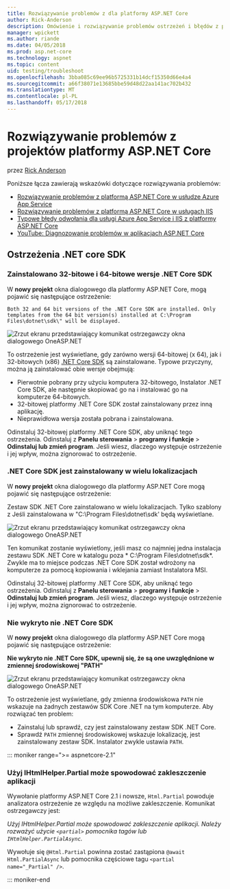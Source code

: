 ```yaml
---
title: Rozwiązywanie problemów z dla platformy ASP.NET Core
author: Rick-Anderson
description: Omówienie i rozwiązywanie problemów ostrzeżeń i błędów z projektów platformy ASP.NET Core.
manager: wpickett
ms.author: riande
ms.date: 04/05/2018
ms.prod: asp.net-core
ms.technology: aspnet
ms.topic: content
uid: testing/troubleshoot
ms.openlocfilehash: 3bba085c69ee96b5725331b14dcf15350d66e4a4
ms.sourcegitcommit: a66f38071e13685bbe59d48d22aa141ac702b432
ms.translationtype: MT
ms.contentlocale: pl-PL
ms.lasthandoff: 05/17/2018
---
```

# <a name="troubleshoot-aspnet-core-projects"></a>Rozwiązywanie problemów z projektów platformy ASP.NET Core

przez [Rick Anderson](https://twitter.com/RickAndMSFT)

Poniższe łącza zawierają wskazówki dotyczące rozwiązywania problemów:

* [Rozwiązywanie problemów z platformą ASP.NET Core w usłudze Azure App Service](xref:host-and-deploy/azure-apps/troubleshoot)
* [Rozwiązywanie problemów z platformą ASP.NET Core w usługach IIS](xref:host-and-deploy/iis/troubleshoot)
* [Typowe błędy odwołania dla usługi Azure App Service i IIS z platformy ASP.NET Core](xref:host-and-deploy/azure-iis-errors-reference)
* [YouTube: Diagnozowanie problemów w aplikacjach ASP.NET Core](https://www.youtube.com/watch?v=RYI0DHoIVaA)

<a name="sdk"></a>
## <a name="net-core-sdk-warnings"></a>Ostrzeżenia .NET core SDK

### <a name="both-the-32-bit-and-64-bit-versions-of-the-net-core-sdk-are-installed"></a>Zainstalowano 32-bitowe i 64-bitowe wersje .NET Core SDK
W **nowy projekt** okna dialogowego dla platformy ASP.NET Core, mogą pojawić się następujące ostrzeżenie: 

    Both 32 and 64 bit versions of the .NET Core SDK are installed. Only templates from the 64 bit version(s) installed at C:\Program Files\dotnet\sdk\" will be displayed.

![Zrzut ekranu przedstawiający komunikat ostrzegawczy okna dialogowego OneASP.NET](troubleshoot/_static/both32and64bit.png)

To ostrzeżenie jest wyświetlane, gdy zarówno wersji 64-bitowej (x 64), jak i 32-bitowych (x86) [.NET Core SDK](https://www.microsoft.com/net/download/all) są zainstalowane. Typowe przyczyny, można ją zainstalować obie wersje obejmują:

* Pierwotnie pobrany przy użyciu komputera 32-bitowego, Instalator .NET Core SDK, ale następnie skopiować go na i instalować go na komputerze 64-bitowych. 
* 32-bitowej platformy .NET Core SDK został zainstalowany przez inną aplikację.
* Nieprawidłowa wersja została pobrana i zainstalowana.

Odinstaluj 32-bitowej platformy .NET Core SDK, aby uniknąć tego ostrzeżenia. Odinstaluj z **Panelu sterowania** > **programy i funkcje** > **Odinstaluj lub zmień program**. Jeśli wiesz, dlaczego występuje ostrzeżenie i jej wpływ, można zignorować to ostrzeżenie.

### <a name="the-net-core-sdk-is-installed-in-multiple-locations"></a>.NET Core SDK jest zainstalowany w wielu lokalizacjach
W **nowy projekt** okna dialogowego dla platformy ASP.NET Core mogą pojawić się następujące ostrzeżenie: 

 Zestaw SDK .NET Core zainstalowano w wielu lokalizacjach. Tylko szablony z Jeśli zainstalowana w "C:\Program Files\dotnet\sdk\' będą wyświetlane.

![Zrzut ekranu przedstawiający komunikat ostrzegawczy okna dialogowego OneASP.NET](troubleshoot/_static/multiplelocations.png)

Ten komunikat zostanie wyświetlony, jeśli masz co najmniej jedna instalacja zestawu SDK .NET Core w katalogu poza * C:\Program Files\dotnet\sdk\*. Zwykle ma to miejsce podczas .NET Core SDK został wdrożony na komputerze za pomocą kopiowania i wklejania zamiast Instalatora MSI.

Odinstaluj 32-bitowej platformy .NET Core SDK, aby uniknąć tego ostrzeżenia. Odinstaluj z **Panelu sterowania** > **programy i funkcje** > **Odinstaluj lub zmień program**. Jeśli wiesz, dlaczego występuje ostrzeżenie i jej wpływ, można zignorować to ostrzeżenie.

### <a name="no-net-core-sdks-were-detected"></a>Nie wykryto nie .NET Core SDK
W **nowy projekt** okna dialogowego dla platformy ASP.NET Core mogą pojawić się następujące ostrzeżenie: 

**Nie wykryto nie .NET Core SDK, upewnij się, że są one uwzględnione w zmiennej środowiskowej "PATH"**

![Zrzut ekranu przedstawiający komunikat ostrzegawczy okna dialogowego OneASP.NET](troubleshoot/_static/NoNetCore.png)

To ostrzeżenie jest wyświetlane, gdy zmienna środowiskowa `PATH` nie wskazuje na żadnych zestawów SDK Core .NET na tym komputerze. Aby rozwiązać ten problem:

* Zainstaluj lub sprawdź, czy jest zainstalowany zestaw SDK .NET Core.
* Sprawdź `PATH` zmiennej środowiskowej wskazuje lokalizację, jest zainstalowany zestaw SDK. Instalator zwykle ustawia `PATH`.

::: moniker range=">= aspnetcore-2.1"

### <a name="use-of-ihtmlhelperpartial-may-result-in-application-deadlocks"></a>Użyj IHtmlHelper.Partial może spowodować zakleszczenie aplikacji

Wywołanie platformy ASP.NET Core 2.1 i nowsze, `Html.Partial` powoduje analizatora ostrzeżenie ze względu na możliwe zakleszczenie. Komunikat ostrzegawczy jest:

*Użyj IHtmlHelper.Partial może spowodować zakleszczenie aplikacji. Należy rozważyć użycie `<partial>` pomocnika tagów lub `IHtmlHelper.PartialAsync`.*

Wywołuje się `@Html.Partial` powinna zostać zastąpiona `@await Html.PartialAsync` lub pomocnika częściowe tagu `<partial name="_Partial" />`.

::: moniker-end
